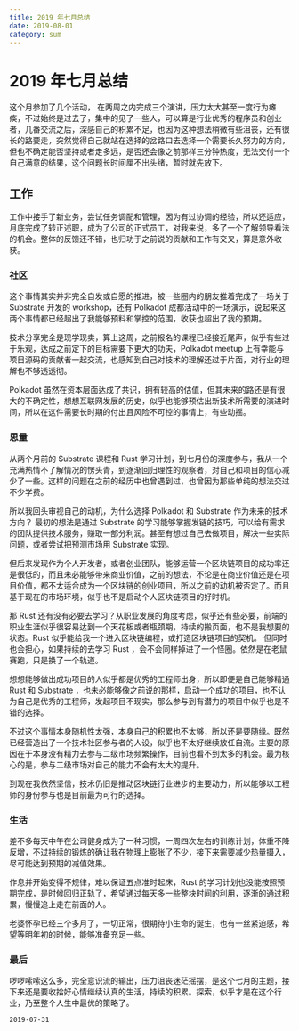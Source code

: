 ```yaml
---
title: 2019 年七月总结
date: 2019-08-01
category: sum
---
```


# 2019 年七月总结

这个月参加了几个活动， 在两周之内完成三个演讲，压力太大甚至一度行为瘫痪，不过始终是过去了，集中的见了一些人，可以算是行业优秀的程序员和创业者，几番交流之后，深感自己的积累不足，也因为这种想法稍微有些沮丧，还有很长的路要走，突然觉得自己就站在选择的岔路口去选择一个需要长久努力的方向，但也不确定能否坚持或者走多远，是否还会像之前那样三分钟热度，无法交付一个自己满意的结果，这个问题长时间厘不出头绪，暂时就先放下。

## 工作

工作中接手了新业务，尝试任务调配和管理，因为有过协调的经验，所以还适应，月底完成了转正述职，成为了公司的正式员工，对我来说，多了一个了解领导看法的机会。整体的反馈还不错，也归功于之前说的贡献和工作有交叉，算是意外收获。


### 社区

这个事情其实并非完全自发或自愿的推进，被一些圈内的朋友推着完成了一场关于 Substrate 开发的 workshop，还有 Polkadot 成都活动中的一场演示，说起来这两个事情都已经超出了我能够预料和掌控的范围，收获也超出了我的预期。

技术分享完全是现学现卖，算上这周，之前报名的课程已经接近尾声，似乎有些过于乐观，达成之前定下的目标需要下更大的功夫，Polkadot meetup 上有幸能与项目源码的贡献者一起交流，也感知到自己对技术的理解还过于片面，对行业的理解也不够透透彻。

Polkadot 虽然在资本层面达成了共识，拥有较高的估值，但其未来的路还是有很大的不确定性，想想互联网发展的历史，似乎也能够预估出新技术所需要的演进时间，所以在这件需要长时期的付出且风险不可控的事情上，有些动摇。


### 思量

从两个月前的 Substrate 课程和 Rust 学习计划，到七月份的深度参与，我从一个充满热情不了解情况的愣头青，到逐渐回归理性的观察者，对自己和项目的信心减少了一些。这样的问题在之前的经历中也曾遇到过，也曾因为那些单纯的想法交过不少学费。

所以我回头审视自己的动机，为什么选择 Polkadot 和 Substrate 作为未来的技术方向？ 最初的想法是通过 Substrate 的学习能够掌握发链的技巧，可以给有需求的团队提供技术服务，赚取一部分利润。甚至有想过自己去做项目，解决一些实际问题，或者尝试把预测市场用 Substrate 实现。

但后来发现作为个人开发者，或者创业团队，能够运营一个区块链项目的成功率还是很低的，而且未必能够带来商业价值，之前的想法，不论是在商业价值还是在项目价值，都不太适合成为一个区块链的创业项目，所以之前的动机被否定了。而且基于现在的市场环境，似乎也不是启动个人区块链项目的好时机。

那 Rust 还有没有必要去学习？从职业发展的角度考虑，似乎还有些必要，前端的职业生涯似乎很容易达到一个天花板或者瓶颈期，持续的搬页面，也不是我想要的状态。Rust 似乎能给我一个进入区块链编程，或打造区块链项目的契机。
但同时也会担心，如果持续的去学习 Rust ，会不会同样掉进了一个怪圈。依然是在老鼠赛跑，只是换了一个轨道。


想想能够做出成功项目的人似乎都是优秀的工程师出身，所以即便是自己能够精通 Rust 和 Substrate ，也未必能够像之前说的那样，启动一个成功的项目，也不认为自己是优秀的工程师，发起项目不现实，那么参与到有潜力的项目中似乎也是不错的选择。

不过这个事情本身随机性太强，本身自己的积累也不太够，所以还是要随缘。既然已经营造出了一个技术社区参与者的人设，似乎也不太好继续放任自流。主要的原因在于本身没有精力去参与二级市场频繁操作，目前也看不到太多的机会。最为核心的是，参与二级市场对自己的能力不会有太大的提升。

到现在我依然坚信，技术仍旧是推动区块链行业进步的主要动力，所以能够以工程师的身份参与也是目前最为可行的选择。


### 生活

差不多每天中午在公司健身成为了一种习惯，一周四次左右的训练计划，体重不降反增，不过持续的锻炼的确让我在物理上膨胀了不少，接下来需要减少热量摄入，尽可能达到预期的减值效果。

作息并开始变得不规律，难以保证五点准时起床，Rust 的学习计划也没能按照预期完成，是时候回归正轨了，希望通过每天多一些整块时间的利用，逐渐的通过积累，慢慢追上走在前面的人。

老婆怀孕已经三个多月了，一切正常，很期待小生命的诞生，也有一丝紧迫感，希望等明年初的时候，能够准备充足一些。

### 最后

啰啰嗦嗦这么多，完全意识流的输出，压力沮丧迷茫摇摆，是这个七月的主题，接下来还是要收拾好心情继续认真的生活，持续的积累。探索，似乎才是在这个行业，乃至整个人生中最优的策略了。


`2019-07-31`



